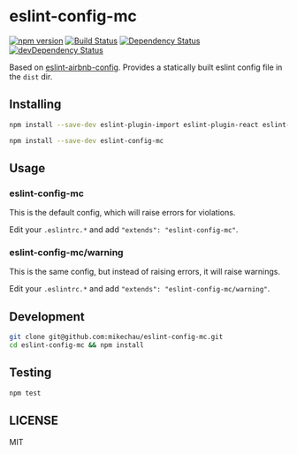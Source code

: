 # eslint-config-mc

[![npm version](https://badge.fury.io/js/eslint-config-mc.svg)](https://badge.fury.io/js/eslint-config-mc) [![Build Status](https://travis-ci.org/mikechau/eslint-config-mc.svg?branch=master)](https://travis-ci.org/mikechau/eslint-config-mc) [![Dependency Status](https://david-dm.org/mikechau/eslint-config-mc.svg)](https://david-dm.org/mikechau/eslint-config-mc) [![devDependency Status](https://david-dm.org/mikechau/eslint-config-mc/dev-status.svg)](https://david-dm.org/mikechau/eslint-config-mc#info=devDependencies)

Based on [eslint-airbnb-config](https://github.com/airbnb/javascript/tree/master/packages/eslint-config-airbnb). Provides a statically built eslint config file in the `dist` dir.

## Installing

```bash
npm install --save-dev eslint-plugin-import eslint-plugin-react eslint-plugin-jsx-a11y eslint

npm install --save-dev eslint-config-mc
```

## Usage

### eslint-config-mc

This is the default config, which will raise errors for violations.

Edit your `.eslintrc.*` and add `"extends": "eslint-config-mc"`.

### eslint-config-mc/warning

This is the same config, but instead of raising errors, it will raise warnings.

Edit your `.eslintrc.*` and add `"extends": "eslint-config-mc/warning"`.

## Development

```bash
git clone git@github.com:mikechau/eslint-config-mc.git
cd eslint-config-mc && npm install
```

## Testing

```bash
npm test
```

## LICENSE

MIT
